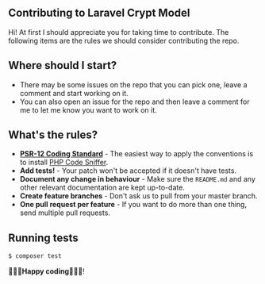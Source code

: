 ## Contributing to Laravel Crypt Model 

Hi! At first I should appreciate you for taking time to contribute. 
The following items are the rules we should consider  contributing the repo.


## Where should I start?
- There may be some issues on the repo that you can pick one, leave a comment and start working on it.
- You can also open an issue for the repo and then leave a comment for me to let me know you want to work on it.


## What's the rules?
- **[PSR-12 Coding Standard](https://github.com/php-fig/fig-standards/blob/master/accepted/PSR-12-extended-coding-style-guide.md)** - The easiest way to apply the conventions is to install  [PHP Code Sniffer](http://pear.php.net/package/PHP_CodeSniffer).
-  **Add tests!**  - Your patch won't be accepted if it doesn't have tests.
-   **Document any change in behaviour**  - Make sure the  `README.md`  and any other relevant documentation are kept up-to-date.
-   **Create feature branches**  - Don't ask us to pull from your master branch.
-   **One pull request per feature**  - If you want to do more than one thing, send multiple pull requests.
## Running tests
```bash
$ composer test
```
**🎉🎉🎉Happy coding🎉🎉🎉**!
